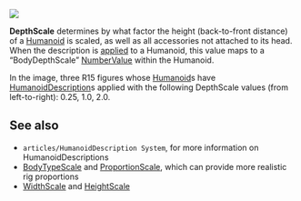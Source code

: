 ![](https://developer.roblox.com/assets/blt8931663356afe1ab/DepthScale.jpg)

**DepthScale** determines by what factor the height (back-to-front distance) of a [Humanoid](https://developer.roblox.com/en-us/api-reference/class/Humanoid) is scaled, as well as all accessories not attached to its head. When the description is [applied](https://developer.roblox.com/en-us/api-reference/function/Humanoid/ApplyDescription) to a Humanoid, this value maps to a “BodyDepthScale” [NumberValue](https://developer.roblox.com/en-us/api-reference/class/NumberValue) within the Humanoid.

In the image, three R15 figures whose [Humanoid](https://developer.roblox.com/en-us/api-reference/class/Humanoid)s have [HumanoidDescription](https://developer.roblox.com/en-us/api-reference/class/HumanoidDescription)s applied with the following DepthScale values (from left-to-right): 0.25, 1.0, 2.0.

See also
--------

*   `articles/HumanoidDescription System`, for more information on HumanoidDescriptions
*   [BodyTypeScale](https://developer.roblox.com/en-us/api-reference/property/HumanoidDescription/BodyTypeScale) and [ProportionScale](https://developer.roblox.com/en-us/api-reference/property/HumanoidDescription/ProportionScale), which can provide more realistic rig proportions
*   [WidthScale](https://developer.roblox.com/en-us/api-reference/property/HumanoidDescription/HeightScale) and [HeightScale](https://developer.roblox.com/en-us/api-reference/property/HumanoidDescription/DepthScale)